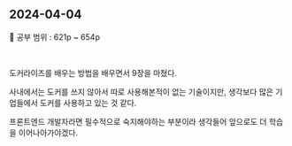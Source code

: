 ## 2024-04-04

📖 공부 범위 : 621p ~ 654p

<br/>

도커라이즈를 배우는 방법을 배우면서 9장을 마쳤다.

사내에서는 도커를 쓰지 않아서 따로 사용해본적이 없는 기술이지만, 생각보다 많은 기업들에서 도커를 사용하고 있는 것 같다.

프론트엔드 개발자라면 필수적으로 숙지해야하는 부분이라 생각들어 앞으로도 더 학습을 이어나아가야겠다.
